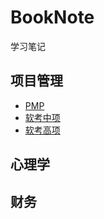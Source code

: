 # BookNote
学习笔记

## 项目管理
* [PMP](https://github.com/thomerson/BookNote/blob/master/PM.md)
* [软考中项](https://github.com/thomerson/BookNote/blob/master/%E8%BD%AF%E8%80%83%E9%A1%B9%E7%9B%AE%E7%AE%A1%E7%90%86.md)
* [软考高项](https://github.com/thomerson/BookNote/blob/master/%E8%BD%AF%E8%80%83%E9%A1%B9%E7%9B%AE%E7%AE%A1%E7%90%86-%E9%AB%98%E9%A1%B9.md)

## 心理学

## 财务

